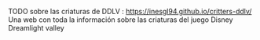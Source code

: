 TODO sobre las criaturas de DDLV : https://inesgl94.github.io/critters-ddlv/
Una web con toda la información sobre las criaturas del juego Disney Dreamlight valley
